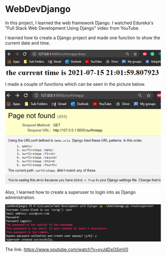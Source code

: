 # WebDevDjango
In this project, I learned the web framework Django. I watched Edureka's "Full Stack Web Development Using Django" video from YouTube.

I learned how to create a Django project and made one function to show the current date and time.

![](images/date.png)

I made a couple of functions which can be seen in the picture below.

![](images/firstapp.png)

Also, I learned how to create a superuser to login into as Django administration.

![](images/superuser.png)

The link: https://www.youtube.com/watch?v=xyJdDxOSmV0
